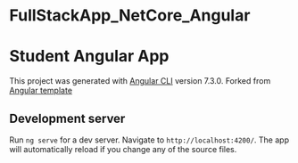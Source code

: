 # FullStackApp_NetCore_Angular



# Student Angular App
This project was generated with [Angular CLI](https://github.com/angular/angular-cli) version 7.3.0. 
Forked from [Angular template](https://github.com/crisfranco95/angular-template)

## Development server

Run `ng serve` for a dev server. Navigate to `http://localhost:4200/`. The app will automatically reload if you change any of the source files.